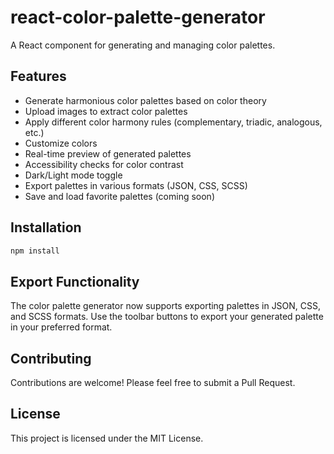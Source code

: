 # react-color-palette-generator

A React component for generating and managing color palettes.

## Features

- Generate harmonious color palettes based on color theory
- Upload images to extract color palettes
- Apply different color harmony rules (complementary, triadic, analogous, etc.)
- Customize colors
- Real-time preview of generated palettes
- Accessibility checks for color contrast
- Dark/Light mode toggle
- Export palettes in various formats (JSON, CSS, SCSS)
- Save and load favorite palettes (coming soon)

## Installation

```bash
npm install
```

## Export Functionality

The color palette generator now supports exporting palettes in JSON, CSS, and SCSS formats. Use the toolbar buttons to export your generated palette in your preferred format.

## Contributing

Contributions are welcome! Please feel free to submit a Pull Request.

## License

This project is licensed under the MIT License.
